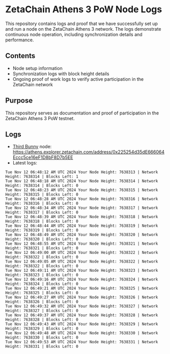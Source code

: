# ZetaChain Athens 3 PoW Node Logs
This repository contains logs and proof that we have successfully set up and run a node on the ZetaChain Athens 3 network. The logs demonstrate continuous node operation, including synchronization details and performance.

## Contents
- Node setup information
- Synchronization logs with block height details
- Ongoing proof of work logs to verify active participation in the ZetaChain network

## Purpose
This repository serves as documentation and proof of participation in the ZetaChain Athens 3 PoW testnet.

## Logs

- [Third Bunny](https://thirdbunny.xyz/) node: https://athens.explorer.zetachain.com/address/0x225254d35dE666064Eccc5ce16eF1D8bF8D7b5EE
- Latest logs:
```
Tue Nov 12 06:48:12 AM UTC 2024 Your Node Height: 7638313 | Network Height: 7638314 | Blocks Left: 1
Tue Nov 12 06:48:18 AM UTC 2024 Your Node Height: 7638314 | Network Height: 7638314 | Blocks Left: 0
Tue Nov 12 06:48:23 AM UTC 2024 Your Node Height: 7638315 | Network Height: 7638315 | Blocks Left: 0
Tue Nov 12 06:48:28 AM UTC 2024 Your Node Height: 7638316 | Network Height: 7638316 | Blocks Left: 0
Tue Nov 12 06:48:34 AM UTC 2024 Your Node Height: 7638317 | Network Height: 7638317 | Blocks Left: 0
Tue Nov 12 06:48:39 AM UTC 2024 Your Node Height: 7638318 | Network Height: 7638318 | Blocks Left: 0
Tue Nov 12 06:48:44 AM UTC 2024 Your Node Height: 7638319 | Network Height: 7638319 | Blocks Left: 0
Tue Nov 12 06:48:49 AM UTC 2024 Your Node Height: 7638320 | Network Height: 7638320 | Blocks Left: 0
Tue Nov 12 06:48:55 AM UTC 2024 Your Node Height: 7638321 | Network Height: 7638321 | Blocks Left: 0
Tue Nov 12 06:49:00 AM UTC 2024 Your Node Height: 7638322 | Network Height: 7638322 | Blocks Left: 0
Tue Nov 12 06:49:05 AM UTC 2024 Your Node Height: 7638322 | Network Height: 7638322 | Blocks Left: 0
Tue Nov 12 06:49:11 AM UTC 2024 Your Node Height: 7638323 | Network Height: 7638323 | Blocks Left: 0
Tue Nov 12 06:49:16 AM UTC 2024 Your Node Height: 7638324 | Network Height: 7638324 | Blocks Left: 0
Tue Nov 12 06:49:21 AM UTC 2024 Your Node Height: 7638325 | Network Height: 7638325 | Blocks Left: 0
Tue Nov 12 06:49:27 AM UTC 2024 Your Node Height: 7638326 | Network Height: 7638326 | Blocks Left: 0
Tue Nov 12 06:49:32 AM UTC 2024 Your Node Height: 7638327 | Network Height: 7638327 | Blocks Left: 0
Tue Nov 12 06:49:37 AM UTC 2024 Your Node Height: 7638328 | Network Height: 7638328 | Blocks Left: 0
Tue Nov 12 06:49:43 AM UTC 2024 Your Node Height: 7638329 | Network Height: 7638329 | Blocks Left: 0
Tue Nov 12 06:49:48 AM UTC 2024 Your Node Height: 7638330 | Network Height: 7638330 | Blocks Left: 0
Tue Nov 12 06:49:53 AM UTC 2024 Your Node Height: 7638331 | Network Height: 7638331 | Blocks Left: 0
```
